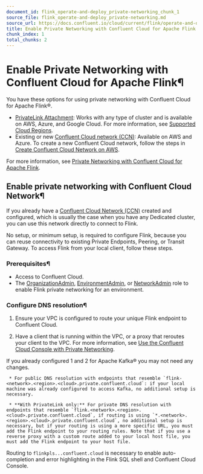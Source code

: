 ```yaml
---
document_id: flink_operate-and-deploy_private-networking_chunk_1
source_file: flink_operate-and-deploy_private-networking.md
source_url: https://docs.confluent.io/cloud/current/flink/operate-and-deploy/private-networking.html
title: Enable Private Networking with Confluent Cloud for Apache Flink
chunk_index: 1
total_chunks: 2
---
```


# Enable Private Networking with Confluent Cloud for Apache Flink¶

You have these options for using private networking with Confluent Cloud for Apache Flink®.

  * [PrivateLink Attachment](../concepts/flink-private-networking.html#flink-sql-private-networking-connectivity-options-pla): Works with any type of cluster and is available on AWS, Azure, and Google Cloud. For more information, see [Supported Cloud Regions](../reference/cloud-regions.html#flink-cloud-regions).
  * Existing or new [Confluent Cloud network (CCN)](../concepts/flink-private-networking.html#flink-sql-private-networking-connectivity-options-ccn): Available on AWS and Azure. To create a new Confluent Cloud network, follow the steps in [Create Confluent Cloud Network on AWS](../../networking/ccloud-network/aws.html#create-ccloud-network-aws).

For more information, see [Private Networking with Confluent Cloud for Apache Flink](../concepts/flink-private-networking.html#flink-sql-private-networking).

## Enable private networking with Confluent Cloud Network¶

If you already have a [Confluent Cloud Network (CCN)](../../networking/ccloud-network/aws.html#create-ccloud-network-aws) created and configured, which is usually the case when you have any Dedicated cluster, you can use this network directly to connect to Flink.

No setup, or minimum setup, is required to configure Flink, because you can reuse connectivity to existing Private Endpoints, Peering, or Transit Gateway. To access Flink from your local client, follow these steps.

### Prerequisites¶

  * Access to Confluent Cloud.
  * The [OrganizationAdmin](../../security/access-control/rbac/predefined-rbac-roles.html#organizationadmin-role), [EnvironmentAdmin](../../security/access-control/rbac/predefined-rbac-roles.html#environmentadmin-role), or [NetworkAdmin](../../security/access-control/rbac/predefined-rbac-roles.html#networkadmin-role) role to enable Flink private networking for an environment.

### Configure DNS resolution¶

  1. Ensure your VPC is configured to route your unique Flink endpoint to Confluent Cloud.

  2. Have a client that is running within the VPC, or a proxy that reroutes your client to the VPC. For more information, see [Use the Confluent Cloud Console with Private Networking](../../networking/ccloud-console-access.html#ccloud-console-access-networking).

If you already configured 1 and 2 for Apache Kafka® you may not need any changes.

     * For public DNS resolution with endpoints that resemble `flink-<network>.<region>.<cloud>.private.confluent.cloud`: if your local machine was already configured to access Kafka, no additional setup is necessary.

     * **With PrivateLink only:** For private DNS resolution with endpoints that resemble `flink.<network>.<region>.<cloud>.private.confluent.cloud`, if routing is using `*.<network>.<region>.<cloud>.private.confluent.cloud`, no additional setup is necessary, but if your routing is using a more specific URL, you must add the Flink endpoint to your routing rules. Note that if you use a reverse proxy with a custom route added to your local host file, you must add the Flink endpoint to your host file.

Routing to `flinkpls...confluent.cloud` is necessary to enable auto-completion and error highlighting in the Flink SQL shell and Confluent Cloud Console.
